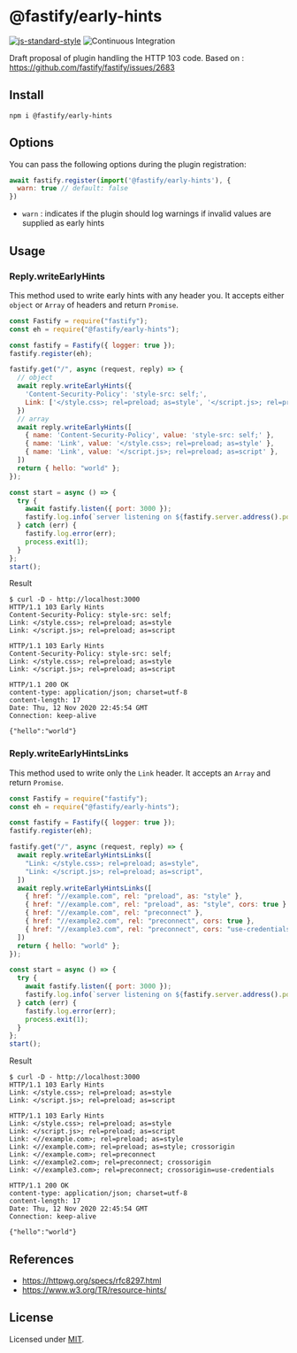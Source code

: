 # @fastify/early-hints


[![js-standard-style](https://img.shields.io/badge/code%20style-standard-brightgreen.svg?style=flat)](http://standardjs.com/)
![Continuous
Integration](https://github.com/fastify/fastify-early-hints/workflows/CI%20workflow/badge.svg)

Draft proposal of plugin handling the HTTP 103 code.
Based on : https://github.com/fastify/fastify/issues/2683

## Install

```shell
npm i @fastify/early-hints
```

## Options

You can pass the following options during the plugin registration:

```js
await fastify.register(import('@fastify/early-hints'), {
  warn: true // default: false
})
```

- `warn` : indicates if the plugin should log warnings if invalid values are supplied as early hints

## Usage

### Reply.writeEarlyHints

This method used to write early hints with any header you. It accepts
either `object` or `Array` of headers and return `Promise`.

```javascript
const Fastify = require("fastify");
const eh = require("@fastify/early-hints");

const fastify = Fastify({ logger: true });
fastify.register(eh);

fastify.get("/", async (request, reply) => {
  // object
  await reply.writeEarlyHints({
    'Content-Security-Policy': 'style-src: self;',
    Link: ['</style.css>; rel=preload; as=style', '</script.js>; rel=preload; as=script']
  })
  // array
  await reply.writeEarlyHints([
    { name: 'Content-Security-Policy', value: 'style-src: self;' },
    { name: 'Link', value: '</style.css>; rel=preload; as=style' },
    { name: 'Link', value: '</script.js>; rel=preload; as=script' },
  ])
  return { hello: "world" };
});

const start = async () => {
  try {
    await fastify.listen({ port: 3000 });
    fastify.log.info(`server listening on ${fastify.server.address().port}`);
  } catch (err) {
    fastify.log.error(err);
    process.exit(1);
  }
};
start();
```

Result

```shell
$ curl -D - http://localhost:3000    
HTTP/1.1 103 Early Hints
Content-Security-Policy: style-src: self;
Link: </style.css>; rel=preload; as=style
Link: </script.js>; rel=preload; as=script

HTTP/1.1 103 Early Hints
Content-Security-Policy: style-src: self;
Link: </style.css>; rel=preload; as=style
Link: </script.js>; rel=preload; as=script

HTTP/1.1 200 OK
content-type: application/json; charset=utf-8
content-length: 17
Date: Thu, 12 Nov 2020 22:45:54 GMT
Connection: keep-alive

{"hello":"world"}
```

### Reply.writeEarlyHintsLinks

This method used to write only the `Link` header. It accepts an `Array` and
return `Promise`.

```javascript
const Fastify = require("fastify");
const eh = require("@fastify/early-hints");

const fastify = Fastify({ logger: true });
fastify.register(eh);

fastify.get("/", async (request, reply) => {
  await reply.writeEarlyHintsLinks([
    "Link: </style.css>; rel=preload; as=style",
    "Link: </script.js>; rel=preload; as=script",
  ])
  await reply.writeEarlyHintsLinks([
    { href: "//example.com", rel: "preload", as: "style" },
    { href: "//example.com", rel: "preload", as: "style", cors: true },
    { href: "//example.com", rel: "preconnect" },
    { href: "//example2.com", rel: "preconnect", cors: true },
    { href: "//example3.com", rel: "preconnect", cors: "use-credentials" },
  ])
  return { hello: "world" };
});

const start = async () => {
  try {
    await fastify.listen({ port: 3000 });
    fastify.log.info(`server listening on ${fastify.server.address().port}`);
  } catch (err) {
    fastify.log.error(err);
    process.exit(1);
  }
};
start();
```

Result

```shell
$ curl -D - http://localhost:3000    
HTTP/1.1 103 Early Hints
Link: </style.css>; rel=preload; as=style
Link: </script.js>; rel=preload; as=script

HTTP/1.1 103 Early Hints
Link: </style.css>; rel=preload; as=style
Link: </script.js>; rel=preload; as=script
Link: <//example.com>; rel=preload; as=style
Link: <//example.com>; rel=preload; as=style; crossorigin
Link: <//example.com>; rel=preconnect
Link: <//example2.com>; rel=preconnect; crossorigin
Link: <//example3.com>; rel=preconnect; crossorigin=use-credentials

HTTP/1.1 200 OK
content-type: application/json; charset=utf-8
content-length: 17
Date: Thu, 12 Nov 2020 22:45:54 GMT
Connection: keep-alive

{"hello":"world"}
```

## References

- https://httpwg.org/specs/rfc8297.html
- https://www.w3.org/TR/resource-hints/

## License

Licensed under [MIT](./LICENSE).
